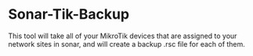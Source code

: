 # Sonar-Tik-Backup
This tool will take all of your MikroTik devices that are assigned to your network sites in sonar, and will create a backup .rsc file for each of them.
